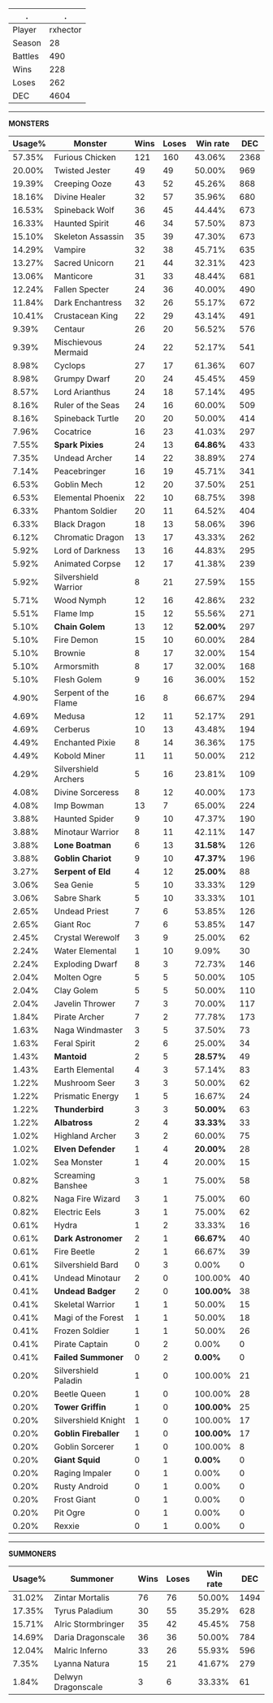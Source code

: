 .|.
|-|-
Player|rxhector
Season|28
Battles|490
Wins|228
Loses|262
DEC|4604

---
**MONSTERS**

Usage%|Monster|Wins|Loses|Win rate|DEC|
-|-|-|-|-|-|
57.35%|Furious Chicken|121|160|43.06%|2368|
20.00%|Twisted Jester|49|49|50.00%|969|
19.39%|Creeping Ooze|43|52|45.26%|868|
18.16%|Divine Healer|32|57|35.96%|680|
16.53%|Spineback Wolf|36|45|44.44%|673|
16.33%|Haunted Spirit|46|34|57.50%|873|
15.10%|Skeleton Assassin|35|39|47.30%|673|
14.29%|Vampire|32|38|45.71%|635|
13.27%|Sacred Unicorn|21|44|32.31%|423|
13.06%|Manticore|31|33|48.44%|681|
12.24%|Fallen Specter|24|36|40.00%|490|
11.84%|Dark Enchantress|32|26|55.17%|672|
10.41%|Crustacean King|22|29|43.14%|491|
9.39%|Centaur|26|20|56.52%|576|
9.39%|Mischievous Mermaid|24|22|52.17%|541|
8.98%|Cyclops|27|17|61.36%|607|
8.98%|Grumpy Dwarf|20|24|45.45%|459|
8.57%|Lord Arianthus|24|18|57.14%|495|
8.16%|Ruler of the Seas|24|16|60.00%|509|
8.16%|Spineback Turtle|20|20|50.00%|414|
7.96%|Cocatrice|16|23|41.03%|297|
7.55%|**Spark Pixies**|24|13|**64.86%**|433|
7.35%|Undead Archer|14|22|38.89%|274|
7.14%|Peacebringer|16|19|45.71%|341|
6.53%|Goblin Mech|12|20|37.50%|251|
6.53%|Elemental Phoenix|22|10|68.75%|398|
6.33%|Phantom Soldier|20|11|64.52%|404|
6.33%|Black Dragon|18|13|58.06%|396|
6.12%|Chromatic Dragon|13|17|43.33%|262|
5.92%|Lord of Darkness|13|16|44.83%|295|
5.92%|Animated Corpse|12|17|41.38%|239|
5.92%|Silvershield Warrior|8|21|27.59%|155|
5.71%|Wood Nymph|12|16|42.86%|232|
5.51%|Flame Imp|15|12|55.56%|271|
5.10%|**Chain Golem**|13|12|**52.00%**|297|
5.10%|Fire Demon|15|10|60.00%|284|
5.10%|Brownie|8|17|32.00%|154|
5.10%|Armorsmith|8|17|32.00%|168|
5.10%|Flesh Golem|9|16|36.00%|152|
4.90%|Serpent of the Flame|16|8|66.67%|294|
4.69%|Medusa|12|11|52.17%|291|
4.69%|Cerberus|10|13|43.48%|194|
4.49%|Enchanted Pixie|8|14|36.36%|175|
4.49%|Kobold Miner|11|11|50.00%|212|
4.29%|Silvershield Archers|5|16|23.81%|109|
4.08%|Divine Sorceress|8|12|40.00%|173|
4.08%|Imp Bowman|13|7|65.00%|224|
3.88%|Haunted Spider|9|10|47.37%|190|
3.88%|Minotaur Warrior|8|11|42.11%|147|
3.88%|**Lone Boatman**|6|13|**31.58%**|126|
3.88%|**Goblin Chariot**|9|10|**47.37%**|196|
3.27%|**Serpent of Eld**|4|12|**25.00%**|88|
3.06%|Sea Genie|5|10|33.33%|129|
3.06%|Sabre Shark|5|10|33.33%|101|
2.65%|Undead Priest|7|6|53.85%|126|
2.65%|Giant Roc|7|6|53.85%|147|
2.45%|Crystal Werewolf|3|9|25.00%|62|
2.24%|Water Elemental|1|10|9.09%|30|
2.24%|Exploding Dwarf|8|3|72.73%|146|
2.04%|Molten Ogre|5|5|50.00%|105|
2.04%|Clay Golem|5|5|50.00%|110|
2.04%|Javelin Thrower|7|3|70.00%|117|
1.84%|Pirate Archer|7|2|77.78%|173|
1.63%|Naga Windmaster|3|5|37.50%|73|
1.63%|Feral Spirit|2|6|25.00%|34|
1.43%|**Mantoid**|2|5|**28.57%**|49|
1.43%|Earth Elemental|4|3|57.14%|83|
1.22%|Mushroom Seer|3|3|50.00%|62|
1.22%|Prismatic Energy|1|5|16.67%|24|
1.22%|**Thunderbird**|3|3|**50.00%**|63|
1.22%|**Albatross**|2|4|**33.33%**|33|
1.02%|Highland Archer|3|2|60.00%|75|
1.02%|**Elven Defender**|1|4|**20.00%**|28|
1.02%|Sea Monster|1|4|20.00%|15|
0.82%|Screaming Banshee|3|1|75.00%|58|
0.82%|Naga Fire Wizard|3|1|75.00%|60|
0.82%|Electric Eels|3|1|75.00%|62|
0.61%|Hydra|1|2|33.33%|16|
0.61%|**Dark Astronomer**|2|1|**66.67%**|40|
0.61%|Fire Beetle|2|1|66.67%|39|
0.61%|Silvershield Bard|0|3|0.00%|0|
0.41%|Undead Minotaur|2|0|100.00%|40|
0.41%|**Undead Badger**|2|0|**100.00%**|38|
0.41%|Skeletal Warrior|1|1|50.00%|15|
0.41%|Magi of the Forest|1|1|50.00%|18|
0.41%|Frozen Soldier|1|1|50.00%|26|
0.41%|Pirate Captain|0|2|0.00%|0|
0.41%|**Failed Summoner**|0|2|**0.00%**|0|
0.20%|Silvershield Paladin|1|0|100.00%|21|
0.20%|Beetle Queen|1|0|100.00%|28|
0.20%|**Tower Griffin**|1|0|**100.00%**|25|
0.20%|Silvershield Knight|1|0|100.00%|17|
0.20%|**Goblin Fireballer**|1|0|**100.00%**|17|
0.20%|Goblin Sorcerer|1|0|100.00%|8|
0.20%|**Giant Squid**|0|1|**0.00%**|0|
0.20%|Raging Impaler|0|1|0.00%|0|
0.20%|Rusty Android|0|1|0.00%|0|
0.20%|Frost Giant|0|1|0.00%|0|
0.20%|Pit Ogre|0|1|0.00%|0|
0.20%|Rexxie|0|1|0.00%|0|

---
**SUMMONERS**

Usage%|Summoner|Wins|Loses|Win rate|DEC|
-|-|-|-|-|-|
31.02%|Zintar Mortalis|76|76|50.00%|1494|
17.35%|Tyrus Paladium|30|55|35.29%|628|
15.71%|Alric Stormbringer|35|42|45.45%|758|
14.69%|Daria Dragonscale|36|36|50.00%|784|
12.04%|Malric Inferno|33|26|55.93%|596|
7.35%|Lyanna Natura|15|21|41.67%|279|
1.84%|Delwyn Dragonscale|3|6|33.33%|61|
